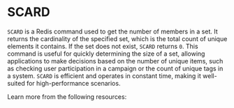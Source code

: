 # SCARD

`SCARD` is a Redis command used to get the number of members in a set. It returns the cardinality of the specified set, which is the total count of unique elements it contains. If the set does not exist, `SCARD` returns `0`. This command is useful for quickly determining the size of a set, allowing applications to make decisions based on the number of unique items, such as checking user participation in a campaign or the count of unique tags in a system. `SCARD` is efficient and operates in constant time, making it well-suited for high-performance scenarios.

Learn more from the following resources:

